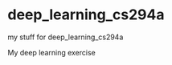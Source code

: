 deep_learning_cs294a
====================

my stuff for deep_learning_cs294a

My deep learning exercise
